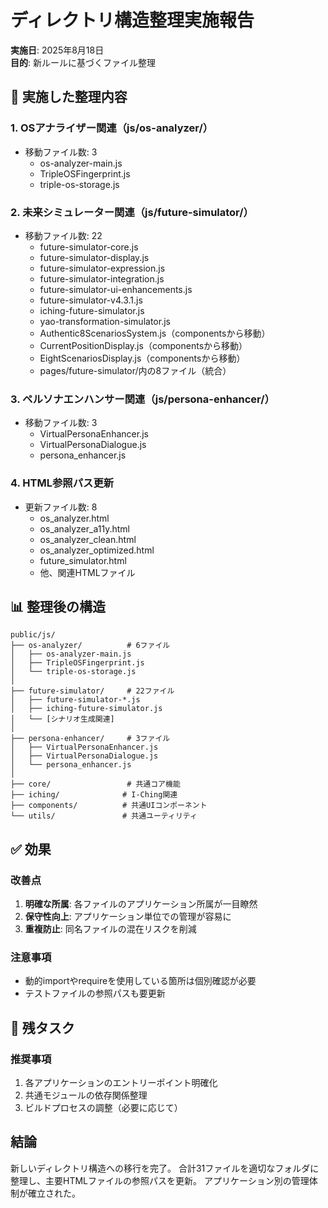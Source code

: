 # ディレクトリ構造整理実施報告

**実施日**: 2025年8月18日  
**目的**: 新ルールに基づくファイル整理

## 📁 実施した整理内容

### 1. OSアナライザー関連（js/os-analyzer/）
- 移動ファイル数: 3
  - os-analyzer-main.js
  - TripleOSFingerprint.js  
  - triple-os-storage.js

### 2. 未来シミュレーター関連（js/future-simulator/）
- 移動ファイル数: 22
  - future-simulator-core.js
  - future-simulator-display.js
  - future-simulator-expression.js
  - future-simulator-integration.js
  - future-simulator-ui-enhancements.js
  - future-simulator-v4.3.1.js
  - iching-future-simulator.js
  - yao-transformation-simulator.js
  - Authentic8ScenariosSystem.js（componentsから移動）
  - CurrentPositionDisplay.js（componentsから移動）
  - EightScenariosDisplay.js（componentsから移動）
  - pages/future-simulator/内の8ファイル（統合）

### 3. ペルソナエンハンサー関連（js/persona-enhancer/）
- 移動ファイル数: 3
  - VirtualPersonaEnhancer.js
  - VirtualPersonaDialogue.js
  - persona_enhancer.js

### 4. HTML参照パス更新
- 更新ファイル数: 8
  - os_analyzer.html
  - os_analyzer_a11y.html
  - os_analyzer_clean.html
  - os_analyzer_optimized.html
  - future_simulator.html
  - 他、関連HTMLファイル

## 📊 整理後の構造

```
public/js/
├── os-analyzer/          # 6ファイル
│   ├── os-analyzer-main.js
│   ├── TripleOSFingerprint.js
│   └── triple-os-storage.js
│
├── future-simulator/     # 22ファイル
│   ├── future-simulator-*.js
│   ├── iching-future-simulator.js
│   └── [シナリオ生成関連]
│
├── persona-enhancer/     # 3ファイル
│   ├── VirtualPersonaEnhancer.js
│   ├── VirtualPersonaDialogue.js
│   └── persona_enhancer.js
│
├── core/                 # 共通コア機能
├── iching/              # I-Ching関連
├── components/          # 共通UIコンポーネント
└── utils/               # 共通ユーティリティ
```

## ✅ 効果

### 改善点
1. **明確な所属**: 各ファイルのアプリケーション所属が一目瞭然
2. **保守性向上**: アプリケーション単位での管理が容易に
3. **重複防止**: 同名ファイルの混在リスクを削減

### 注意事項
- 動的importやrequireを使用している箇所は個別確認が必要
- テストファイルの参照パスも要更新

## 📝 残タスク

### 推奨事項
1. 各アプリケーションのエントリーポイント明確化
2. 共通モジュールの依存関係整理
3. ビルドプロセスの調整（必要に応じて）

## 結論

新しいディレクトリ構造への移行を完了。
合計31ファイルを適切なフォルダに整理し、主要HTMLファイルの参照パスを更新。
アプリケーション別の管理体制が確立された。
